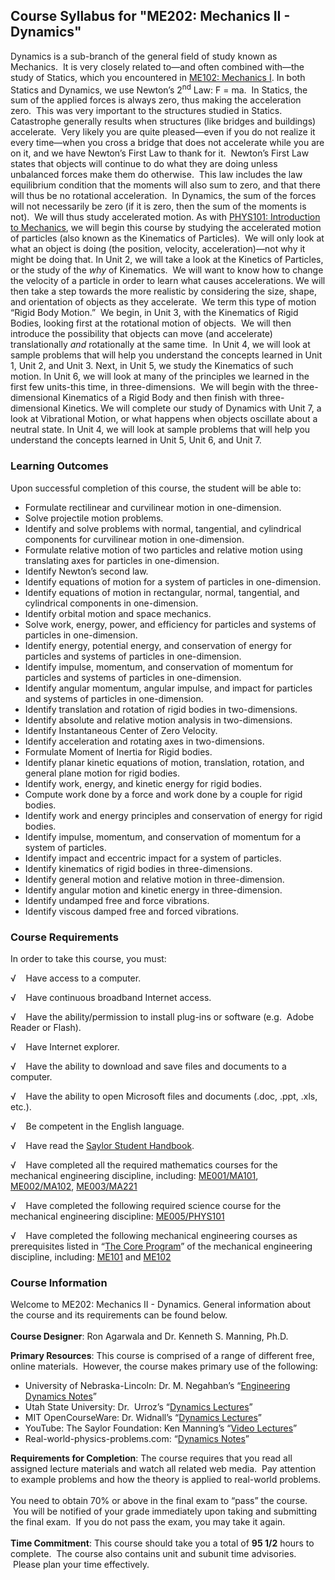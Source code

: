 Course Syllabus for "ME202: Mechanics II - Dynamics"
----------------------------------------------------

Dynamics is a sub-branch of the general field of study known as
Mechanics.  It is very closely related to—and often combined with—the
study of Statics, which you encountered in [ME102: Mechanics
I](http://www.saylor.org/courses/me102/). In both Statics and Dynamics,
we use Newton’s 2<sup>nd</sup> Law: F = ma.  In Statics, the sum of the
applied forces is always zero, thus making the acceleration zero.  This
was very important to the structures studied in Statics.  Catastrophe
generally results when structures (like bridges and buildings)
accelerate.  Very likely you are quite pleased—even if you do not
realize it every time—when you cross a bridge that does not accelerate
while you are on it, and we have Newton’s First Law to thank for it. 
Newton’s First Law states that objects will continue to do what they are
doing unless unbalanced forces make them do otherwise.  This law
includes the law equilibrium condition that the moments will also sum to
zero, and that there will thus be no rotational acceleration.  In
Dynamics, the sum of the forces will not necessarily be zero (if it is
zero, then the sum of the moments is not).  We will thus study
accelerated motion. As with [PHYS101: Introduction to
Mechanics](http://www.saylor.org/courses/phys101/), we will begin this
course by studying the accelerated motion of particles (also known as
the Kinematics of Particles).  We will only look at what an object is
doing (the position, velocity, acceleration)—not why it might be doing
that. In Unit 2, we will take a look at the Kinetics of Particles, or
the study of the *why* of Kinematics.  We will want to know how to
change the velocity of a particle in order to learn what causes
accelerations. We will then take a step towards the more realistic by
considering the size, shape, and orientation of objects as they
accelerate.  We term this type of motion “Rigid Body Motion.”  We begin,
in Unit 3, with the Kinematics of Rigid Bodies, looking first at the
rotational motion of objects.  We will then introduce the possibility
that objects can move (and accelerate) translationally *and*
rotationally at the same time.  In Unit 4, we will look at sample
problems that will help you understand the concepts learned in Unit 1,
Unit 2, and Unit 3. Next, in Unit 5, we study the Kinematics of such
motion. In Unit 6, we will look at many of the principles we learned in
the first few units-this time, in three-dimensions.  We will begin with
the three-dimensional Kinematics of a Rigid Body and then finish with
three-dimensional Kinetics. We will complete our study of Dynamics with
Unit 7, a look at Vibrational Motion, or what happens when objects
oscillate about a neutral state. In Unit 4, we will look at sample
problems that will help you understand the concepts learned in Unit 5,
Unit 6, and Unit 7.

### Learning Outcomes

Upon successful completion of this course, the student will be able
to:  
  

-   Formulate rectilinear and curvilinear motion in one-dimension.
-   Solve projectile motion problems.
-   Identify and solve problems with normal, tangential, and cylindrical
    components for curvilinear motion in one-dimension.
-   Formulate relative motion of two particles and relative motion using
    translating axes for particles in one-dimension.
-   Identify Newton’s second law.
-   Identify equations of motion for a system of particles in
    one-dimension.
-   Identify equations of motion in rectangular, normal, tangential, and
    cylindrical components in one-dimension.
-   Identify orbital motion and space mechanics.
-   Solve work, energy, power, and efficiency for particles and systems
    of particles in one-dimension. 
-   Identify energy, potential energy, and conservation of energy for
    particles and systems of particles in one-dimension.
-   Identify impulse, momentum, and conservation of momentum for
    particles and systems of particles in one-dimension.
-   Identify angular momentum, angular impulse, and impact for particles
    and systems of particles in one-dimension.
-   Identify translation and rotation of rigid bodies in
    two-dimensions. 
-   Identify absolute and relative motion analysis in two-dimensions. 
-   Identify Instantaneous Center of Zero Velocity. 
-   Identify acceleration and rotating axes in two-dimensions.
-   Formulate Moment of Inertia for Rigid bodies.
-   Identify planar kinetic equations of motion, translation, rotation,
    and general plane motion for rigid bodies. 
-   Identify work, energy, and kinetic energy for rigid bodies.
-   Compute work done by a force and work done by a couple for rigid
    bodies.
-   Identify work and energy principles and conservation of energy for
    rigid bodies.
-   Identify impulse, momentum, and conservation of momentum for a
    system of particles.
-   Identify impact and eccentric impact for a system of particles.
-   Identify kinematics of rigid bodies in three-dimensions.
-   Identify general motion and relative motion in three-dimension. 
-   Identify angular motion and kinetic energy in three-dimension. 
-   Identify undamped free and force vibrations.
-   Identify viscous damped free and forced vibrations.  

### Course Requirements

In order to take this course, you must:  
  
 √    Have access to a computer.  
  
 √    Have continuous broadband Internet access.  
  
 √    Have the ability/permission to install plug-ins or software (e.g.
 Adobe Reader or Flash).  
  
 √    Have Internet explorer.  
  
 √    Have the ability to download and save files and documents to a
computer.  
  
 √    Have the ability to open Microsoft files and documents (.doc,
.ppt, .xls, etc.).  
  
 √    Be competent in the English language.  
  
 √    Have read the [Saylor Student
Handbook](http://www.saylor.org/site/wp-content/uploads/2012/05/Saylor-StudentHandbook.pdf).  
  
 √    Have completed all the required mathematics courses for the
mechanical engineering discipline, including:
[ME001/MA101](http://www.saylor.org/courses/me001/),
[ME002/MA102](http://www.saylor.org/courses/me002/), [ME003/MA221](http://www.saylor.org/courses/me003/)  
  
 √    Have completed the following required science course for the
mechanical engineering
discipline: [ME005/PHYS101](http://www.saylor.org/courses/me005/)  
  
 √    Have completed the following mechanical engineering courses as
prerequisites listed in “[The Core
Program](http://www.saylor.org/majors/mechanical-engineering/)” of the
mechanical engineering discipline, including:
[ME101](http://www.saylor.org/courses/me101/) and
[ME102](http://www.saylor.org/courses/me102/)

### Course Information

Welcome to ME202: Mechanics II - Dynamics. General information about the
course and its requirements can be found below.  
    
 **Course Designer**: Ron Agarwala and Dr. Kenneth S. Manning, Ph.D.   
  
 **Primary Resources**: This course is comprised of a range of different
free, online materials.  However, the course makes primary use of the
following:  

-   University of Nebraska-Lincoln: Dr. M. Negahban’s “[Engineering
    Dynamics Notes](http://emweb.unl.edu/NEGAHBAN/EM373/Intro.htm)”
-   Utah State University: Dr.  Urroz’s “[Dynamics
    Lectures](http://imrl.usu.edu/engineering/Dynamics/pages/LectureNotesLink.html)”
-   MIT OpenCourseWare: Dr. Widnall’s “[Dynamics
    Lectures](http://ocw.mit.edu/courses/aeronautics-and-astronautics/16-07-dynamics-fall-2009/lecture-notes/)”
-   YouTube: The Saylor Foundation: Ken Manning’s “[Video
    Lectures](http://www.youtube.com/watch?v=NAejIRZmhAE)”
-   Real-world-physics-problems.com: “[Dynamics
    Notes](http://www.real-world-physics-problems.com/dynamics.html)”

**Requirements for Completion**: The course requires that you read all
assigned lecture materials and watch all related web media.  Pay
attention to example problems and how the theory is applied to
real-world problems.  
    
 You need to obtain 70% or above in the final exam to “pass” the course.
 You will be notified of your grade immediately upon taking and
submitting the final exam.  If you do not pass the exam, you may take it
again.  
    
 **Time Commitment**: This course should take you a total of **95 1/2**
hours to complete.  The course also contains unit and subunit time
advisories.  Please plan your time effectively.  
    


